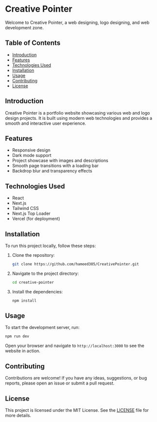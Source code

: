 # Creative Pointer

Welcome to Creative Pointer, a web designing, logo designing, and web development zone.

## Table of Contents

- [Introduction](#introduction)
- [Features](#features)
- [Technologies Used](#technologies-used)
- [Installation](#installation)
- [Usage](#usage)
- [Contributing](#contributing)
- [License](#license)

## Introduction

Creative Pointer is a portfolio website showcasing various web and logo design projects. It is built using modern web technologies and provides a smooth and interactive user experience.

## Features

- Responsive design
- Dark mode support
- Project showcase with images and descriptions
- Smooth page transitions with a loading bar
- Backdrop blur and transparency effects

## Technologies Used

- React
- Next.js
- Tailwind CSS
- Next.js Top Loader
- Vercel (for deployment)

## Installation

To run this project locally, follow these steps:

1. Clone the repository:
   ```bash
   git clone https://github.com/hameed305/CreativePointer.git
   ```
2. Navigate to the project directory:
   ```bash
   cd creative-pointer
   ```
3. Install the dependencies:
   ```bash
   npm install
   ```

## Usage

To start the development server, run:

```bash
npm run dev
```

Open your browser and navigate to `http://localhost:3000` to see the website in action.

## Contributing

Contributions are welcome! If you have any ideas, suggestions, or bug reports, please open an issue or submit a pull request.

## License

This project is licensed under the MIT License. See the [LICENSE](LICENSE) file for more details.
